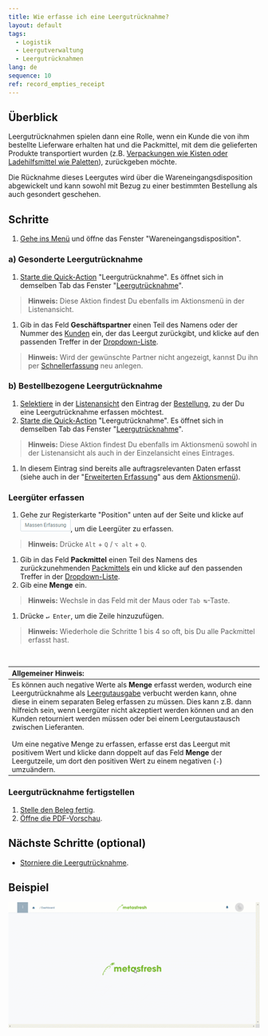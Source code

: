 ```yaml
---
title: Wie erfasse ich eine Leergutrücknahme?
layout: default
tags:
  - Logistik
  - Leergutverwaltung
  - Leergutrücknahmen
lang: de
sequence: 10
ref: record_empties_receipt
---
```


## Überblick
Leergutrücknahmen spielen dann eine Rolle, wenn ein Kunde die von ihm bestellte Lieferware erhalten hat und die Packmittel, mit dem die gelieferten Produkte transportiert wurden (z.B. [Verpackungen wie Kisten oder Ladehilfsmittel wie Paletten](Handling_Unit_System)), zurückgeben möchte.

Die Rücknahme dieses Leergutes wird über die Wareneingangsdisposition abgewickelt und kann sowohl mit Bezug zu einer bestimmten Bestellung als auch gesondert geschehen.

## Schritte
1. [Gehe ins Menü](Menu) und öffne das Fenster "Wareneingangsdisposition".

### a) Gesonderte Leergutrücknahme
1. [Starte die Quick-Action](AktionStarten#quick-actions) "Leergutrücknahme". Es öffnet sich in demselben Tab das Fenster "[Leergutrücknahme](Menu)".
 >**Hinweis:** Diese Aktion findest Du ebenfalls im Aktionsmenü in der Listenansicht.

1. Gib in das Feld **Geschäftspartner** einen Teil des Namens oder der Nummer des [Kunden](Neuer_Geschaeftspartner_Kunde) ein, der das Leergut zurückgibt, und klicke auf den passenden Treffer in der <a href="Keyboard_Shortcuts_Liste#dropdown" title="Dynamisches Suchfeld (Autocomplete)">Dropdown-Liste</a>.
 >**Hinweis:** Wird der gewünschte Partner nicht angezeigt, kannst Du ihn per [Schnellerfassung](Neuer_Geschaeftspartner_Schnellerfassung) neu anlegen.

### b) Bestellbezogene Leergutrücknahme
1. [Selektiere](AuswahlBelege) in der [Listenansicht](Ansichten#listenansicht) den Eintrag der [Bestellung](Bestellung_erfassen), zu der Du eine Leergutrücknahme erfassen möchtest.
1. [Starte die Quick-Action](AktionStarten#quick-actions) "Leergutrücknahme". Es öffnet sich in demselben Tab das Fenster "[Leergutrücknahme](Menu)".
 >**Hinweis:** Diese Aktion findest Du ebenfalls im Aktionsmenü sowohl in der Listenansicht als auch in der Einzelansicht eines Eintrages.

1. In diesem Eintrag sind bereits alle auftragsrelevanten Daten erfasst (siehe auch in der "[Erweiterten Erfassung](Ansichten#erw-erfassung)" aus dem [Aktionsmenü](AktionStarten#aktionsmenue)).

### Leergüter erfassen
1. Gehe zur Registerkarte "Position" unten auf der Seite und klicke auf !["Massen Erfassung"](assets/Massen_Erfassung_Button.png), um die Leergüter zu erfassen.
 >**Hinweis:** Drücke `Alt` + `Q` / `⌥ alt` + `Q`.

1. Gib in das Feld **Packmittel** einen Teil des Namens des zurückzunehmenden [Packmittels](Packmittel_einrichten) ein und klicke auf den passenden Treffer in der <a href="Keyboard_Shortcuts_Liste#dropdown" title="Dynamisches Suchfeld (Autocomplete)">Dropdown-Liste</a>.
1. Gib eine **Menge** ein.
 >**Hinweis:** Wechsle in das Feld mit der Maus oder `Tab ↹`-Taste.

1. Drücke `↵ Enter`, um die Zeile hinzuzufügen.
 >**Hinweis:** Wiederhole die Schritte 1 bis 4 so oft, bis Du alle Packmittel erfasst hast.

<br>

| **Allgemeiner Hinweis:** |
| :--- |
| Es können auch negative Werte als **Menge** erfasst werden, wodurch eine Leergutrücknahme als [Leergutausgabe](Leergutausgabe_erfassen) verbucht werden kann, ohne diese in einem separaten Beleg erfassen zu müssen. Dies kann z.B. dann hilfreich sein, wenn Leergüter nicht akzeptiert werden können und an den Kunden retourniert werden müssen oder bei einem Leergutaustausch zwischen Lieferanten.<br><br> Um eine negative Menge zu erfassen, erfasse erst das Leergut mit positivem Wert und klicke dann doppelt auf das Feld **Menge** der Leergutzeile, um dort den positiven Wert zu einem negativen (`-`) umzuändern. |

### Leergutrücknahme fertigstellen
1. [Stelle den Beleg fertig](BelegverarbeitungFertigstellen).
1. [Öffne die PDF-Vorschau](PDFVorschau).

## Nächste Schritte (optional)
- [Storniere die Leergutrücknahme](Leergutruecknahme_stornieren).

## Beispiel
![](assets/Leergutruecknahme_erfassen.gif)
